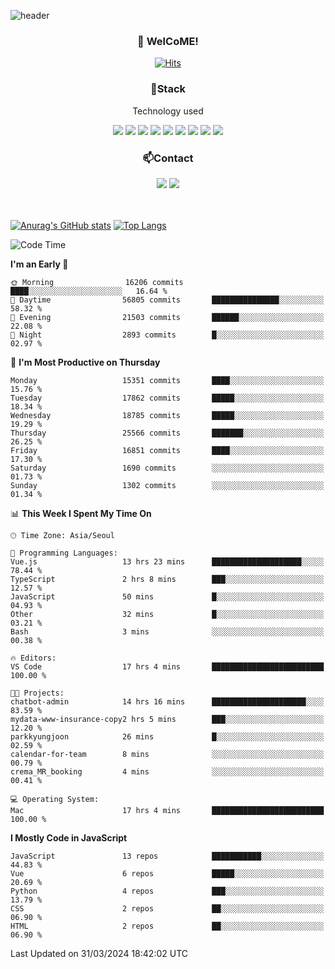 ![header](https://capsule-render.vercel.app/api?type=waving&color=gradient&height=200&text=Kyungjoon&fontAlign=70&fontAlignY=40&animation=twinkling)

<h3 align="center">👋 WelCoME!</h3>

<div align=center>
  
[![Hits](https://hits.seeyoufarm.com/api/count/incr/badge.svg?url=https%3A%2F%2Fgithub.com%2Fuvula6921&count_bg=%2322BAC9&title_bg=%23827F7F&icon=iconify.svg&icon_color=%2325A27F&title=visits&edge_flat=false)](https://hits.seeyoufarm.com)
  
</div>
<h3 align="center">📌Stack</h3>
<p align="center">Technology used</p>
<div align="center"><img src="https://img.shields.io/badge/HTML5-E34F26?style=flat-square&logo=HTML5&logoColor=white"></img> <img src="https://img.shields.io/badge/CSS3-0A84FF?style=flat-square&logo=CSS3&logoColor=white"></img> <img src="https://img.shields.io/badge/JavaScript-FFCD11?style=flat-square&logo=JavaScript&logoColor=white"></img> <img src="https://img.shields.io/badge/React-00BCF6?style=flat-square&logo=React&logoColor=white"></img> <img src="https://img.shields.io/badge/jQuery-3655FF?style=flat-square&logo=jQuery&logoColor=white"></img> <img src="https://img.shields.io/badge/Ruby-E0115F?style=flat-square&logo=Ruby&logoColor=white"></img> <img src="https://img.shields.io/badge/Python-4B8BBE?style=flat-square&logo=Python&logoColor=white"></img> <img src="https://img.shields.io/badge/Vue-4FC08D?style=flat-square&logo=Vue.js&logoColor=white"></img> <img src="https://img.shields.io/badge/Nuxt-00DC82?style=flat-square&logo=Nuxt.js&logoColor=white"></img></div>

<h3 align="center">📫Contact</h3>
<div align="center"><a href="https://velog.io/@uvula6921/"><img src="https://img.shields.io/badge/Blog-20c997?style=flat-square&logo=V&logoColor=white"/></a> <a href="pkj6921@gmail.com"><img src="https://img.shields.io/badge/Gmail-EA4335?style=flat-square&logo=Gmail&logoColor=white"/></a></div>
<br>
<br>

[![Anurag's GitHub stats](https://github-readme-stats.vercel.app/api?username=uvula6921&hide=stars,issues&show_icons=true&count_private=true&theme=tokyonight)](https://github.com/anuraghazra/github-readme-stats)
[![Top Langs](https://github-readme-stats.vercel.app/api/top-langs/?username=uvula6921&hide=css,jupyter%20notebook,html&exclude_repo=uvula6921,uvula6921.github.io&layout=compact&langs_count=8)](https://github.com/anuraghazra/github-readme-stats)

<!--START_SECTION:waka-->
![Code Time](http://img.shields.io/badge/Code%20Time-2%2C184%20hrs%208%20mins-blue)

**I'm an Early 🐤** 

```text
🌞 Morning                16206 commits       ████░░░░░░░░░░░░░░░░░░░░░   16.64 % 
🌆 Daytime                56805 commits       ███████████████░░░░░░░░░░   58.32 % 
🌃 Evening                21503 commits       ██████░░░░░░░░░░░░░░░░░░░   22.08 % 
🌙 Night                  2893 commits        █░░░░░░░░░░░░░░░░░░░░░░░░   02.97 % 
```
📅 **I'm Most Productive on Thursday** 

```text
Monday                   15351 commits       ████░░░░░░░░░░░░░░░░░░░░░   15.76 % 
Tuesday                  17862 commits       █████░░░░░░░░░░░░░░░░░░░░   18.34 % 
Wednesday                18785 commits       █████░░░░░░░░░░░░░░░░░░░░   19.29 % 
Thursday                 25566 commits       ███████░░░░░░░░░░░░░░░░░░   26.25 % 
Friday                   16851 commits       ████░░░░░░░░░░░░░░░░░░░░░   17.30 % 
Saturday                 1690 commits        ░░░░░░░░░░░░░░░░░░░░░░░░░   01.73 % 
Sunday                   1302 commits        ░░░░░░░░░░░░░░░░░░░░░░░░░   01.34 % 
```


📊 **This Week I Spent My Time On** 

```text
🕑︎ Time Zone: Asia/Seoul

💬 Programming Languages: 
Vue.js                   13 hrs 23 mins      ████████████████████░░░░░   78.44 % 
TypeScript               2 hrs 8 mins        ███░░░░░░░░░░░░░░░░░░░░░░   12.57 % 
JavaScript               50 mins             █░░░░░░░░░░░░░░░░░░░░░░░░   04.93 % 
Other                    32 mins             █░░░░░░░░░░░░░░░░░░░░░░░░   03.21 % 
Bash                     3 mins              ░░░░░░░░░░░░░░░░░░░░░░░░░   00.38 % 

🔥 Editors: 
VS Code                  17 hrs 4 mins       █████████████████████████   100.00 % 

🐱‍💻 Projects: 
chatbot-admin            14 hrs 16 mins      █████████████████████░░░░   83.59 % 
mydata-www-insurance-copy2 hrs 5 mins        ███░░░░░░░░░░░░░░░░░░░░░░   12.20 % 
parkkyungjoon            26 mins             █░░░░░░░░░░░░░░░░░░░░░░░░   02.59 % 
calendar-for-team        8 mins              ░░░░░░░░░░░░░░░░░░░░░░░░░   00.79 % 
crema_MR_booking         4 mins              ░░░░░░░░░░░░░░░░░░░░░░░░░   00.41 % 

💻 Operating System: 
Mac                      17 hrs 4 mins       █████████████████████████   100.00 % 
```

**I Mostly Code in JavaScript** 

```text
JavaScript               13 repos            ███████████░░░░░░░░░░░░░░   44.83 % 
Vue                      6 repos             █████░░░░░░░░░░░░░░░░░░░░   20.69 % 
Python                   4 repos             ███░░░░░░░░░░░░░░░░░░░░░░   13.79 % 
CSS                      2 repos             ██░░░░░░░░░░░░░░░░░░░░░░░   06.90 % 
HTML                     2 repos             ██░░░░░░░░░░░░░░░░░░░░░░░   06.90 % 
```




 Last Updated on 31/03/2024 18:42:02 UTC
<!--END_SECTION:waka-->
